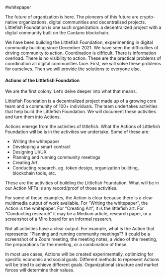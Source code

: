 #whitepaper

The future of organization is here. The pioneers of this future are crypto-native organizations, digital communities and decentralized projects. Littlefish Foundation is one such organization: a decentralized project with a digital community built on the Cardano blockchain.   

We have been building the Littlefish Foundation, experimenting in digital community building since December 2021. We have seen the difficulties of driving community to action. Coordination is difficult. There is information overload. There is no visibility to action. These are the practical problems of coordination all digital communities face. First, we will solve these problems for ourselves. Then we will provide the solutions to everyone else. 

#### Actions of the Littlefish Foundation 
We are the first colony. Let’s delve deeper into what that means. 

Littlefish Foundation is a decentralized project made up of a growing core team and a community of 100+ individuals. The team undertakes activities that help build the Littlefish Foundation. We will document these activities and turn them into Actions. 

Actions emerge from the activities of littlefish. What the Actions of Littlefish Foundation will be is in the activities we undertake. Some of these are:
-   Writing the whitepaper
-   Developing a smart contract
-   Designing UI/UX
-   Planning and running community meetings
-   Creating Art
-   Conducting research. eg. token design, organization building, blockchain tools, etc.

These are the activities of building the Littlefish Foundation. What will be in our Action NFTs is any record/proof of those activities. 

For some of these examples, the Action is clear because there is a clear multimedia output of work available. For “Writing the whitepaper”, the Action is the whitepaper. For “Creating Art”, it is the littlefish art. For “Conducting research” it may be a Medium article, research paper, or a screenshot of a Miro board for an informal research. 

Not all activities have a clear output. For example, what is the Action that represents: “Planning and running community meetings”? It could be a screenshot of a Zoom meeting, the meeting notes, a video of the meeting, the preparations for the meeting, or a combination of these. 

In most use cases, Actions will be created experimentally, optimizing for specific economic and social goals. Different methods to represent Actions will be tried to achieve different goals. Organizational structure and market forces will determine their values.